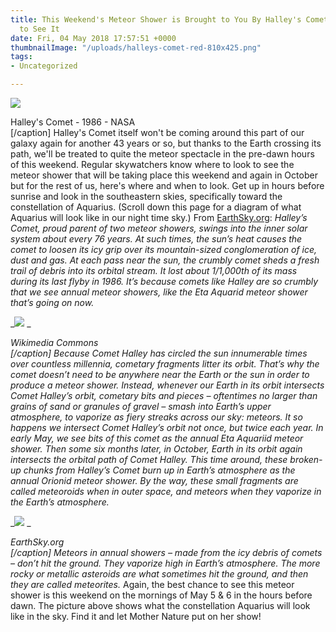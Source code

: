 ```yaml
---
title: This Weekend's Meteor Shower is Brought to You By Halley's Comet - Here's Where
  to See It
date: Fri, 04 May 2018 17:57:51 +0000
thumbnailImage: "/uploads/halleys-comet-red-810x425.png"
tags:
- Uncategorized

---
```

![](http://newsattorneys.staging.wpengine.com/wp-content/uploads/2018/05/halleys-comet-1986-NASA.jpg) 

Halley's Comet - 1986 - NASA  
\[/caption\] Halley's Comet itself won't be coming around this part of our galaxy again for another 43 years or so, but thanks to the Earth crossing its path, we'll be treated to quite the meteor spectacle in the pre-dawn hours of this weekend. Regular skywatchers know where to look to see the meteor shower that will be taking place this weekend and again in October but for the rest of us, here's where and when to look. Get up in hours before sunrise and look in the southeastern skies, specifically toward the constellation of Aquarius. (Scroll down this page for a diagram of what Aquarius will look like in our night time sky.) From [EarthSky.org](http://earthsky.org/space/comet-halley-parent-of-2-meteor-showers): _Halley’s Comet, proud parent of two meteor showers, swings into the inner solar system about every 76 years. At such times, the sun’s heat causes the comet to loosen its icy grip over its mountain-sized conglomeration of ice, dust and gas. At each pass near the sun, the crumbly comet sheds a fresh trail of debris into its orbital stream. It lost about 1/1,000th of its mass during its last flyby in 1986. It’s because comets like Halley are so crumbly that we see annual meteor showers, like the Eta Aquarid meteor shower that’s going on now._

_![](http://newsattorneys.staging.wpengine.com/wp-content/uploads/2018/05/halleys-comet-1910-wiki-commons.jpg) _

_Wikimedia Commons  
\[/caption\] Because Comet Halley has circled the sun innumerable times over countless millennia, cometary fragments litter its orbit. That’s why the comet doesn’t need to be anywhere near the Earth or the sun in order to produce a meteor shower. Instead, whenever our Earth in its orbit intersects Comet Halley’s orbit, cometary bits and pieces – oftentimes no larger than grains of sand or granules of gravel – smash into Earth’s upper atmosphere, to vaporize as fiery streaks across our sky: meteors. It so happens we intersect Comet Halley’s orbit not once, but twice each year. In early May, we see bits of this comet as the annual Eta Aquariid meteor shower. Then some six months later, in October, Earth in its orbit again intersects the orbital path of Comet Halley. This time around, these broken-up chunks from Halley’s Comet burn up in Earth’s atmosphere as the annual Orionid meteor shower. By the way, these small fragments are called meteoroids when in outer space, and meteors when they vaporize in the Earth’s atmosphere._ 

_![](http://newsattorneys.staging.wpengine.com/wp-content/uploads/2018/05/aquarid-meteor-shower-earthsky.jpg) _

_EarthSky.org  
\[/caption\] Meteors in annual showers – made from the icy debris of comets – don’t hit the ground. They vaporize high in Earth’s atmosphere. The more rocky or metallic asteroids are what sometimes hit the ground, and then they are called meteorites._ Again, the best chance to see this meteor shower is this weekend on the mornings of May 5 & 6 in the hours before dawn. The picture above shows what the constellation Aquarius will look like in the sky. Find it and let Mother Nature put on her show!
